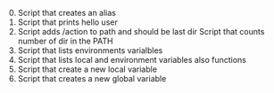 0. Script that creates an alias
1. Script that prints hello user
2. Script adds /action to path and should be last dir
Script that counts number of dir in the PATH
4. Script that lists environments varialbles
5. Script that lists local and environment variables also functions
6. Script that create a new local variable
7. Script that creates a new global variable
